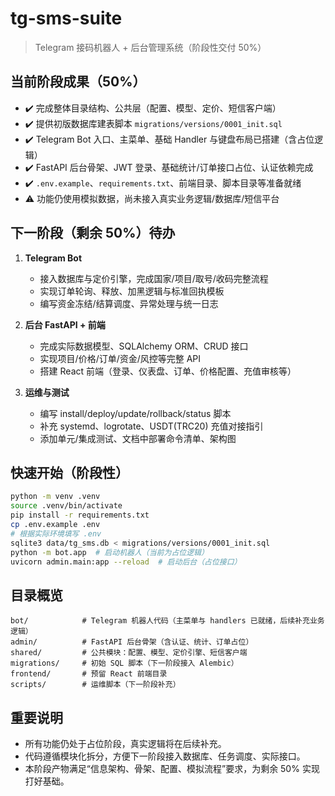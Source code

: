 # tg-sms-suite

> Telegram 接码机器人 + 后台管理系统（阶段性交付 50%）

## 当前阶段成果（50%）

- ✔️ 完成整体目录结构、公共层（配置、模型、定价、短信客户端）
- ✔️ 提供初版数据库建表脚本 `migrations/versions/0001_init.sql`
- ✔️ Telegram Bot 入口、主菜单、基础 Handler 与键盘布局已搭建（含占位逻辑）
- ✔️ FastAPI 后台骨架、JWT 登录、基础统计/订单接口占位、认证依赖完成
- ✔️ `.env.example`、`requirements.txt`、前端目录、脚本目录等准备就绪
- ⚠️ 功能仍使用模拟数据，尚未接入真实业务逻辑/数据库/短信平台

## 下一阶段（剩余 50%）待办

1. **Telegram Bot**
   - 接入数据库与定价引擎，完成国家/项目/取号/收码完整流程
   - 实现订单轮询、释放、加黑逻辑与标准回执模板
   - 编写资金冻结/结算调度、异常处理与统一日志

2. **后台 FastAPI + 前端**
   - 完成实际数据模型、SQLAlchemy ORM、CRUD 接口
   - 实现项目/价格/订单/资金/风控等完整 API
   - 搭建 React 前端（登录、仪表盘、订单、价格配置、充值审核等）

3. **运维与测试**
   - 编写 install/deploy/update/rollback/status 脚本
   - 补充 systemd、logrotate、USDT(TRC20) 充值对接指引
   - 添加单元/集成测试、文档中部署命令清单、架构图

## 快速开始（阶段性）

```bash
python -m venv .venv
source .venv/bin/activate
pip install -r requirements.txt
cp .env.example .env
# 根据实际环境填写 .env
sqlite3 data/tg_sms.db < migrations/versions/0001_init.sql
python -m bot.app  # 启动机器人（当前为占位逻辑）
uvicorn admin.main:app --reload  # 启动后台（占位接口）
```

## 目录概览

```
bot/            # Telegram 机器人代码（主菜单与 handlers 已就绪，后续补充业务逻辑）
admin/          # FastAPI 后台骨架（含认证、统计、订单占位）
shared/         # 公共模块：配置、模型、定价引擎、短信客户端
migrations/     # 初始 SQL 脚本（下一阶段接入 Alembic）
frontend/       # 预留 React 前端目录
scripts/        # 运维脚本（下一阶段补充）
```

## 重要说明

- 所有功能仍处于占位阶段，真实逻辑将在后续补充。
- 代码遵循模块化拆分，方便下一阶段接入数据库、任务调度、实际接口。
- 本阶段产物满足“信息架构、骨架、配置、模拟流程”要求，为剩余 50% 实现打好基础。
